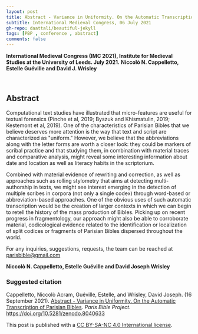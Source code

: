 ```yaml
---
layout: post
title: Abstract - Variance in Uniformity. On the Automatic Transcription of Parisian Bibles
subtitle: International Medieval Congress, 06 July 2021
gh-repo: daattali/beautiful-jekyll
tags: [PBP , conference , abstract]
comments: false
---
```


**International Medieval Congress (IMC 2021), Institute for Medieval Studies at the University of Leeds. July 2021.**
**Niccolò N. Cappelletto, Estelle Guéville and David J. Wrisley**

<br>

## Abstract

Computational text studies have illustrated that micro-features are useful for textual forensics (Pinche et al, 2019; Byszuk and Khismatulin, 2019; Kestemont et al, 2019). One of the characteristics of Parisian Bibles that we believe deserves more attention is the way that text and script are characterized as "uniform." However, we believe that the abbreviations along with the letter forms are worth a closer look: they could be markers of scribal practice and that studying them, in combination with material traces and comparative analysis, might reveal some interesting information about date and location as well as literacy habits in the scriptorium.

Combined with material evidence of rewriting and correction, as well as approaches such as rolling stylometry that aims at detecting multi-authorship in texts, we might see interest emerging in the detection of multiple scribes in corpora (not only a single codex) through word-based or abbreviation-based approaches. One of the obvious uses of such automatic transcription would be the creation of larger contexts in which we can begin to retell the history of the mass production of Bibles. Picking up on recent progress in fragmentology, our approach might also be able to corroborate material, codicological evidence related to the identification or localization of split codices or fragments of Parisian Bibles dispersed throughout the world.



For any inquiries, suggestions, requests, the team can be reached at [parisbible@gmail.com](mailto:parisbible@gmail.com)

**Niccolò N. Cappelletto, Estelle Guéville and David Joseph Wrisley**


### **Suggested citation**

Cappelletto, Niccolò Acram, Guéville, Estelle, and Wrisley, David Joseph. (16 September 2021). [Abstract - Variance in Uniformity. On the Automatic Transcription of Parisian Bibles](https://parisbible.github.io/2021-07-06-IMC2021-conf/). *Paris Bible Project*. https://doi.org/10.5281/zenodo.8040633

This post is published with a [CC BY-SA-NC 4.0 International license](https://creativecommons.org/licenses/by-nc-sa/4.0/).